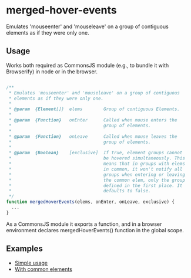 merged-hover-events
===================

Emulates 'mouseenter' and 'mouseleave' on a group of contiguous elements as if
they were only one.

Usage
-----

Works both required as CommonsJS module (e.g., to bundle it with Browserify) in
node or in the browser.

```javascript

/**
 * Emulates 'mouseenter' and 'mouseleave' on a group of contiguous
 * elements as if they were only one.
 * 
 * @param  {Element[]}  elems        Group of contiguous Elements.
 * 
 * @param  {Function}   onEnter      Called when mouse enters the
 *                                   group of elements.
 * 
 * @param  {Function}   onLeave      Called when mouse leaves the
 *                                   group of elements.
 *
 * @param  {Boolean}    [exclusive]  If true, element groups cannot
 *                                   be hovered simultaneously. This
 *                                   means that in groups with elems
 *                                   in common, it won't notify all
 *                                   groups when entering or leaving
 *                                   the common elem, only the group
 *                                   defined in the first place. It
 *                                   defaults to false.
 */
function mergedHoverEvents(elems, onEnter, onLeave, exclusive) {
  ...
}

```

As a CommonsJS module it exports a function, and in a browser environment
declares mergedHoverEvents() function in the global scope.

Examples
--------

* [Simple usage](https://jsfiddle.net/Lrmdcvrk/10/)
* [With common elements](https://jsfiddle.net/bd0eporw/6/)